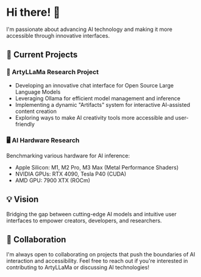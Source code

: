# Hi there! 👋

I'm passionate about advancing AI technology and making it more accessible through innovative interfaces.

## 🚀 Current Projects

### 🦙 ArtyLLaMa Research Project
- Developing an innovative chat interface for Open Source Large Language Models
- Leveraging Ollama for efficient model management and inference
- Implementing a dynamic "Artifacts" system for interactive AI-assisted content creation
- Exploring ways to make AI creativity tools more accessible and user-friendly

### 🖥️ AI Hardware Research
Benchmarking various hardware for AI inference:
- Apple Silicon: M1, M2 Pro, M3 Max (Metal Performance Shaders)
- NVIDIA GPUs: RTX 4090, Tesla P40 (CUDA)
- AMD GPU: 7900 XTX (ROCm)

## 💡 Vision
Bridging the gap between cutting-edge AI models and intuitive user interfaces to empower creators, developers, and researchers.

## 🤝 Collaboration
I'm always open to collaborating on projects that push the boundaries of AI interaction and accessibility. Feel free to reach out if you're interested in contributing to ArtyLLaMa or discussing AI technologies!
